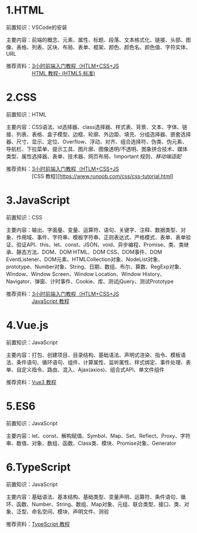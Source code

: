 # 1.HTML
前置知识：VSCode的安装  

主要内容：前端的概念、元素、属性、标题、段落、文本格式化、链接、头部、图像、表格、列表、区块、布局、表单、框架、颜色、颜色名、颜色值、字符实体、URL  

推荐资料：[3小时前端入门教程（HTLM+CSS+JS](https://www.bilibili.com/video/BV1BT4y1W7Aw/)  
　　　　　[HTML 教程- (HTML5 标准)](https://www.runoob.com/html/html-tutorial.html)  
# 2.CSS
前置知识：HTML  

主要内容：CSS语法、id选择器、class选择器、样式表、背景、文本、字体、链接、列表、表格、盒子模型、边框、轮廓、外边距、填充、分组选择器、嵌套选择器、尺寸、显示、定位、Overflow、浮动、对齐、组合选择符、伪类、伪元素、导航栏、下拉菜单、提示工具、图片廓、图像透明/不透明、图象拼合技术、媒体类型、属性选择器、表单、技术器、网页布局、!important 规则、*移动端适配*  

推荐资料：[3小时前端入门教程（HTLM+CSS+JS](https://www.bilibili.com/video/BV1BT4y1W7Aw/)  
　　　　　[CSS 教程][https://www.runoob.com/css/css-tutorial.html]
# 3.JavaScript
前置知识：CSS

主要内容：输出、字面量、变量、运算符、语句、关键字、注释、数据类型、对象、作用域、事件、字符串、模板字符串、正则表达式、严格模式、表单、表单验证、验证API、this、let、const、JSON、void、异步编程、Promise、类、类继承、静态方法、DOM、DOM HTML、DOM CSS、DOM事件、DOM EventListener、DOM元素、HTMLCollection对象、NodeList对象、prototype、Number对象、String、日期、数组、布尔、算数、RegExp对象、Window、Window Screen、Window Location、Window History、Navigator、弹窗、计时事件、Cookie、库、测试jQuery、测试Prototype  

推荐资料：[3小时前端入门教程（HTLM+CSS+JS](https://www.bilibili.com/video/BV1BT4y1W7Aw/)  
　　　　　[JavaScript 教程](https://www.runoob.com/js/js-tutorial.html)  
# 4.Vue.js
前置知识：JavaScript  

主要内容：打包、创建项目、目录结构、基础语法、声明式渲染、指令、模板语法、条件语句、循环语句、组件、计算属性、监听属性、样式绑定、事件处理、表单、自定义指令、路由、混入、Ajax(axios)、组合式API、单文件组件  

推荐资料：[Vue3 教程](https://www.runoob.com/vue3/vue3-tutorial.html)  
# 5.ES6
前置知识：JavaScript

主要内容：let、const、解构赋值、Symbol、Map、Set、Reflect、Proxy、字符串、数值、对象、数组、函数、Class类、模块、Promise对象、Generator
# 6.TypeScript
前置知识：JavaScript  

主要内容：基础语法、基本结构、基础类型、变量声明、运算符、条件语句、循环、函数、Number、String、数组、Map对象、元组、联合类型、接口、类、对象、泛型、命名空间、模块、声明文件、测验  

推荐资料：[TypeScript 教程](https://www.runoob.com/typescript/ts-tutorial.html)  
